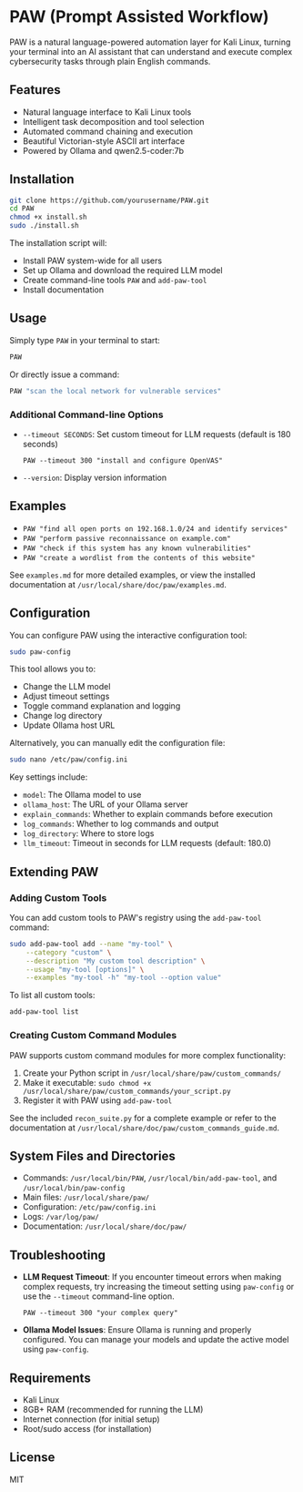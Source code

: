 # PAW (Prompt Assisted Workflow)

PAW is a natural language-powered automation layer for Kali Linux, turning your terminal into an AI assistant that can understand and execute complex cybersecurity tasks through plain English commands.

## Features

- Natural language interface to Kali Linux tools
- Intelligent task decomposition and tool selection
- Automated command chaining and execution
- Beautiful Victorian-style ASCII art interface
- Powered by Ollama and qwen2.5-coder:7b

## Installation

```bash
git clone https://github.com/yourusername/PAW.git
cd PAW
chmod +x install.sh
sudo ./install.sh
```

The installation script will:
- Install PAW system-wide for all users
- Set up Ollama and download the required LLM model
- Create command-line tools `PAW` and `add-paw-tool`
- Install documentation

## Usage

Simply type `PAW` in your terminal to start:

```bash
PAW
```

Or directly issue a command:

```bash
PAW "scan the local network for vulnerable services"
```

### Additional Command-line Options

- `--timeout SECONDS`: Set custom timeout for LLM requests (default is 180 seconds)
  ```
  PAW --timeout 300 "install and configure OpenVAS"
  ```

- `--version`: Display version information

## Examples

- `PAW "find all open ports on 192.168.1.0/24 and identify services"`
- `PAW "perform passive reconnaissance on example.com"`
- `PAW "check if this system has any known vulnerabilities"`
- `PAW "create a wordlist from the contents of this website"`

See `examples.md` for more detailed examples, or view the installed documentation at `/usr/local/share/doc/paw/examples.md`.

## Configuration

You can configure PAW using the interactive configuration tool:

```bash
sudo paw-config
```

This tool allows you to:
- Change the LLM model
- Adjust timeout settings
- Toggle command explanation and logging
- Change log directory
- Update Ollama host URL

Alternatively, you can manually edit the configuration file:

```bash
sudo nano /etc/paw/config.ini
```

Key settings include:
- `model`: The Ollama model to use
- `ollama_host`: The URL of your Ollama server
- `explain_commands`: Whether to explain commands before execution
- `log_commands`: Whether to log commands and output
- `log_directory`: Where to store logs
- `llm_timeout`: Timeout in seconds for LLM requests (default: 180.0)

## Extending PAW

### Adding Custom Tools

You can add custom tools to PAW's registry using the `add-paw-tool` command:

```bash
sudo add-paw-tool add --name "my-tool" \
    --category "custom" \
    --description "My custom tool description" \
    --usage "my-tool [options]" \
    --examples "my-tool -h" "my-tool --option value"
```

To list all custom tools:

```bash
add-paw-tool list
```

### Creating Custom Command Modules

PAW supports custom command modules for more complex functionality:

1. Create your Python script in `/usr/local/share/paw/custom_commands/`
2. Make it executable: `sudo chmod +x /usr/local/share/paw/custom_commands/your_script.py`
3. Register it with PAW using `add-paw-tool`

See the included `recon_suite.py` for a complete example or refer to the documentation at `/usr/local/share/doc/paw/custom_commands_guide.md`.

## System Files and Directories

- Commands: `/usr/local/bin/PAW`, `/usr/local/bin/add-paw-tool`, and `/usr/local/bin/paw-config`
- Main files: `/usr/local/share/paw/`
- Configuration: `/etc/paw/config.ini`
- Logs: `/var/log/paw/`
- Documentation: `/usr/local/share/doc/paw/`

## Troubleshooting

- **LLM Request Timeout**: If you encounter timeout errors when making complex requests, try increasing the timeout setting using `paw-config` or use the `--timeout` command-line option.
  ```
  PAW --timeout 300 "your complex query"
  ```

- **Ollama Model Issues**: Ensure Ollama is running and properly configured. You can manage your models and update the active model using `paw-config`.

## Requirements

- Kali Linux
- 8GB+ RAM (recommended for running the LLM)
- Internet connection (for initial setup)
- Root/sudo access (for installation)

## License

MIT 